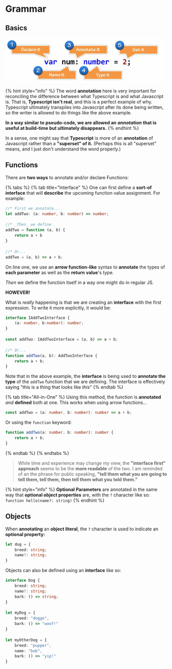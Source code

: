 # Grammar

## Basics

![](../.gitbook/assets/image.png)

{% hint style="info" %}
The word **annotation** here is very important for reconciling the difference between what Typescript is and what Javascript is. That is, **Typescript isn't real**, and this is a perfect example of why. Typescript ultimately transpiles into Javascript after its done being written, so the writer is allowed to do things like the above example.

**In a way similar to pseudo-code, we are allowed an** _**annotation**_ **that is useful at build-time but ultimately disappears.**
{% endhint %}

In a sense, one might say that **Typescript** is more of an **annotation** of Javascript rather than a **"superset" of it.** \(Perhaps this is all "superset" means, and I just don't understand the word properly.\)

## Functions

There are **two ways** to annotate and/or declare Functions:

{% tabs %}
{% tab title="Interface" %}
One can first define a **sort-of** **interface** that will **describe** the upcoming function value assignment. For example:

```typescript
//* First we annotate...
let addTwo: (a: number, b: number) => number;

//* _Then_ we define
addTwo = function (a, b) { 
    return a + b 
}

//* Or...
addTwo = (a, b) => a + b;
```

On line one, we use an **arrow function-like** syntax to **annotate** the types of **each parameter** as well as the **return** **value**'s type. 

_Then_ we define the function itself in a way one might do in regular JS.

**HOWEVER!**

What is _really_ happening is that we are creating an **interface** with the first expression. To write it more explicitly, it would be:

```typescript
interface IAddTwoInterface {
    (a: number, b:number): number;
}

const addTwo: IAddTwoInterface = (a, b) => a + b;

//* Or...
function addTwo(a, b): AddTwoInterface {
    return a + b;
}
```

Note that in the above example, the **interface** is being used to **annotate the type** of the `addTwo` function that we are defining. The interface is effectively saying "this is a thing that looks like _this_"
{% endtab %}

{% tab title="All-in-One" %}
Using this method, the function is **annotated** _and_ **defined** both at one. This works when using arrow functions...

```typescript
const addTwo = (a: number, b: number): number => a + b;
```

Or using the `function` keyword:

```typescript
function addTwo(a: number, b: number): number {
    return a + b;
}
```
{% endtab %}
{% endtabs %}

> While time and experience may change my view, the **"interface first" approach** seems to be the **more readable** of the two. I am reminded of an the phrase for public speaking, **"tell them what you are going to tell them, tell them, then tell them what you told them."**

{% hint style="info" %}
**Optional Parameters** are annotated in the same way that **optional object properties** are, with the `?` character like so: `function hello(name?: string)`
{% endhint %}

## Objects

When **annotating** an **object literal**, the `?` character is used to indicate an **optional property:**

```typescript
let dog = {
    breed: string;
    name?: string;
}
```

Objects can also be defined using an **interface** like so:

```typescript
interface Dog {
    breed: string;
    name?: string;
    bark: () => string;
}

let myDog = {
    breed: "doggo",
    bark: () => "woof!"
}

let myOtherDog = {
    breed: "pupper",
    name: "bob",
    bark: () => "yip!"
}
```

 



